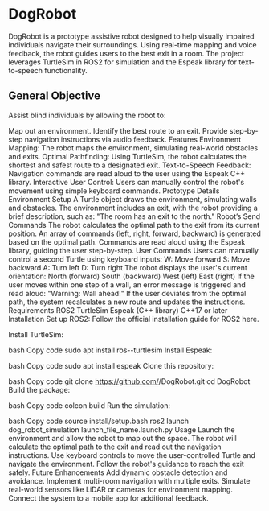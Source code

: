 # DogRobot
DogRobot is a prototype assistive robot designed to help visually impaired individuals navigate their surroundings. Using real-time mapping and voice feedback, the robot guides users to the best exit in a room. The project leverages TurtleSim in ROS2 for simulation and the Espeak library for text-to-speech functionality.

## General Objective
Assist blind individuals by allowing the robot to:

Map out an environment.
Identify the best route to an exit.
Provide step-by-step navigation instructions via audio feedback.
Features
Environment Mapping:
The robot maps the environment, simulating real-world obstacles and exits.
Optimal Pathfinding:
Using TurtleSim, the robot calculates the shortest and safest route to a designated exit.
Text-to-Speech Feedback:
Navigation commands are read aloud to the user using the Espeak C++ library.
Interactive User Control:
Users can manually control the robot's movement using simple keyboard commands.
Prototype Details
Environment Setup
A Turtle object draws the environment, simulating walls and obstacles.
The environment includes an exit, with the robot providing a brief description, such as:
"The room has an exit to the north."
Robot’s Send Commands
The robot calculates the optimal path to the exit from its current position.
An array of commands (left, right, forward, backward) is generated based on the optimal path.
Commands are read aloud using the Espeak library, guiding the user step-by-step.
User Commands
Users can manually control a second Turtle using keyboard inputs:
W: Move forward
S: Move backward
A: Turn left
D: Turn right
The robot displays the user's current orientation:
North (forward)
South (backward)
West (left)
East (right)
If the user moves within one step of a wall, an error message is triggered and read aloud:
"Warning: Wall ahead!"
If the user deviates from the optimal path, the system recalculates a new route and updates the instructions.
Requirements
ROS2
TurtleSim
Espeak (C++ library)
C++17 or later
Installation
Set up ROS2:
Follow the official installation guide for ROS2 here.

Install TurtleSim:

bash
Copy code
sudo apt install ros-<ros2-distro>-turtlesim
Install Espeak:

bash
Copy code
sudo apt install espeak
Clone this repository:

bash
Copy code
git clone https://github.com/<your-username>/DogRobot.git
cd DogRobot
Build the package:

bash
Copy code
colcon build
Run the simulation:

bash
Copy code
source install/setup.bash
ros2 launch dog_robot_simulation launch_file_name.launch.py
Usage
Launch the environment and allow the robot to map out the space.
The robot will calculate the optimal path to the exit and read out the navigation instructions.
Use keyboard controls to move the user-controlled Turtle and navigate the environment.
Follow the robot's guidance to reach the exit safely.
Future Enhancements
Add dynamic obstacle detection and avoidance.
Implement multi-room navigation with multiple exits.
Simulate real-world sensors like LiDAR or cameras for environment mapping.
Connect the system to a mobile app for additional feedback.
